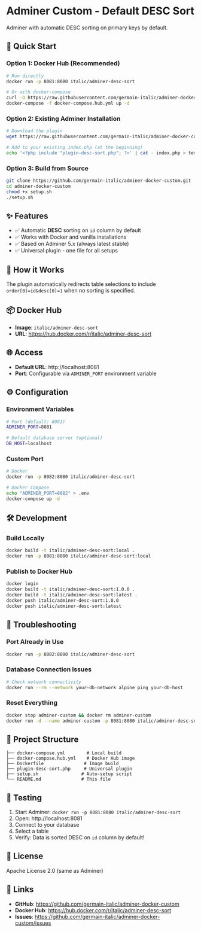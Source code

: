 # Adminer Custom - Default DESC Sort

Adminer with automatic DESC sorting on primary keys by default.

## 🚀 Quick Start

### Option 1: Docker Hub (Recommended)

```bash
# Run directly
docker run -p 8081:8080 italic/adminer-desc-sort

# Or with docker-compose
curl -O https://raw.githubusercontent.com/germain-italic/adminer-docker-custom/master/docker-compose.hub.yml
docker-compose -f docker-compose.hub.yml up -d
```

### Option 2: Existing Adminer Installation

```bash
# Download the plugin
wget https://raw.githubusercontent.com/germain-italic/adminer-docker-custom/master/plugin-desc-sort.php

# Add to your existing index.php (at the beginning)
echo '<?php include "plugin-desc-sort.php"; ?>' | cat - index.php > temp && mv temp index.php
```

### Option 3: Build from Source

```bash
git clone https://github.com/germain-italic/adminer-docker-custom.git
cd adminer-docker-custom
chmod +x setup.sh
./setup.sh
```

## ✨ Features

- ✅ Automatic **DESC** sorting on `id` column by default
- ✅ Works with Docker and vanilla installations
- ✅ Based on Adminer 5.x (always latest stable)
- ✅ Universal plugin - one file for all setups

## 🔧 How it Works

The plugin automatically redirects table selections to include `order[0]=id&desc[0]=1` when no sorting is specified.

## 📦 Docker Hub

- **Image**: `italic/adminer-desc-sort`
- **URL**: https://hub.docker.com/r/italic/adminer-desc-sort

## 🌐 Access

- **Default URL**: http://localhost:8081
- **Port**: Configurable via `ADMINER_PORT` environment variable

## ⚙️ Configuration

### Environment Variables

```bash
# Port (default: 8081)
ADMINER_PORT=8081

# Default database server (optional)
DB_HOST=localhost
```

### Custom Port

```bash
# Docker
docker run -p 8082:8080 italic/adminer-desc-sort

# Docker Compose
echo "ADMINER_PORT=8082" > .env
docker-compose up -d
```

## 🛠️ Development

### Build Locally

```bash
docker build -t italic/adminer-desc-sort:local .
docker run -p 8081:8080 italic/adminer-desc-sort:local
```

### Publish to Docker Hub

```bash
docker login
docker build -t italic/adminer-desc-sort:1.0.0 .
docker build -t italic/adminer-desc-sort:latest .
docker push italic/adminer-desc-sort:1.0.0
docker push italic/adminer-desc-sort:latest
```

## 🔧 Troubleshooting

### Port Already in Use
```bash
docker run -p 8082:8080 italic/adminer-desc-sort
```

### Database Connection Issues
```bash
# Check network connectivity
docker run --rm --network your-db-network alpine ping your-db-host
```

### Reset Everything
```bash
docker stop adminer-custom && docker rm adminer-custom
docker run -d --name adminer-custom -p 8081:8080 italic/adminer-desc-sort
```

## 📁 Project Structure

```
├── docker-compose.yml        # Local build
├── docker-compose.hub.yml    # Docker Hub image
├── Dockerfile               # Image build
├── plugin-desc-sort.php     # Universal plugin
├── setup.sh                # Auto-setup script
└── README.md               # This file
```

## 🧪 Testing

1. Start Adminer: `docker run -p 8081:8080 italic/adminer-desc-sort`
2. Open: http://localhost:8081
3. Connect to your database
4. Select a table
5. Verify: Data is sorted DESC on `id` column by default!

## 📄 License

Apache License 2.0 (same as Adminer)

## 🔗 Links

- **GitHub**: https://github.com/germain-italic/adminer-docker-custom
- **Docker Hub**: https://hub.docker.com/r/italic/adminer-desc-sort
- **Issues**: https://github.com/germain-italic/adminer-docker-custom/issues